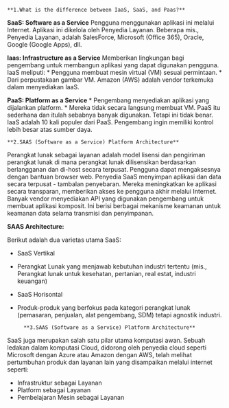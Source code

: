     **1.What is the difference between IaaS, SaaS, and Paas?**

**SaaS: Software as a Service**
  Pengguna menggunakan aplikasi ini melalui Internet. 
Aplikasi ini dikelola oleh Penyedia Layanan. Beberapa mis., Penyedia Layanan, 
adalah SalesForce, Microsoft (Office 365), Oracle, Google (Google Apps), dll.

**Iaas: Infrastructure as a Service**
  Memberikan lingkungan bagi pengembang untuk membangun aplikasi yang dapat digunakan pengguna. 
IaaS meliputi: 
                * Pengguna membuat mesin virtual (VM) sesuai permintaan.
                * Dari perpustakaan gambar VM.
Amazon (AWS) adalah vendor terkemuka dalam menyediakan IaaS.

**PaaS: Platform as a Service**
    * Pengembang menyediakan aplikasi yang dijalankan platform.
    * Mereka tidak secara langsung membuat VM.
PaaS itu sederhana dan itulah sebabnya banyak digunakan. Tetapi ini tidak benar. 
IaaS adalah 10 kali populer dari PaaS. Pengembang ingin memiliki kontrol lebih besar atas sumber daya.



    **2.SAAS (Software as a Service) Platform Architecture**

Perangkat lunak sebagai layanan adalah model lisensi dan pengiriman perangkat lunak di mana perangkat 
lunak dilisensikan berdasarkan berlangganan dan di-host secara terpusat. Pengguna dapat mengaksesnya dengan 
bantuan browser web.
  Penyedia SaaS menyimpan aplikasi dan data secara terpusat - tambalan penyebaran. Mereka meningkatkan ke aplikasi secara transparan, memberikan akses ke pengguna akhir melalui Internet. Banyak vendor menyediakan API yang digunakan pengembang untuk membuat aplikasi komposit. Ini berisi berbagai mekanisme keamanan untuk keamanan data selama transmisi dan penyimpanan.

**SAAS Architecture:**

Berikut adalah dua varietas utama SaaS:

 * SaaS Vertikal
 * Perangkat Lunak yang menjawab kebutuhan industri tertentu (mis., Perangkat lunak untuk kesehatan, pertanian, real estat, industri          keuangan)
 * SaaS Horisontal
 * Produk-produk yang berfokus pada kategori perangkat lunak (pemasaran, penjualan, alat pengembang, SDM) tetapi agnostik industri.



         **3.SAAS (Software as a Service) Platform Architecture**
         
SaaS juga merupakan salah satu pilar utama komputasi awan. Sebuah ledakan dalam komputasi Cloud, didorong oleh penyedia cloud seperti Microsoft dengan Azure atau Amazon dengan AWS, telah melihat pertumbuhan produk dan layanan lain yang disampaikan melalui internet seperti: 
   * Infrastruktur sebagai Layanan
   * Platform sebagai Layanan
   * Pembelajaran Mesin sebagai Layanan
      
